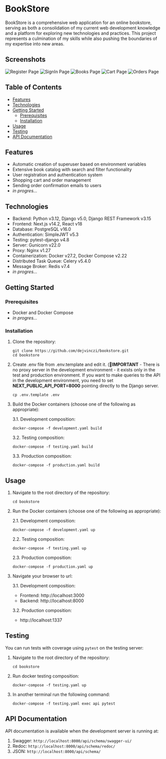 # BookStore

BookStore is a comprehensive web application for an online bookstore, serving as both a consolidation of my current web development knowledge and a platform for exploring new technologies and practices. This project represents a culmination of my skills while also pushing the boundaries of my expertise into new areas.

## Screenshots
![Register Page](screenshots/register-page.png)
![SignIn Page](screenshots/signin-page.png)
![Books Page](screenshots/books-page.png)
![Cart Page](screenshots/cart-page.png)
![Orders Page](screenshots/orders-page.png)

## Table of Contents
- [Features](#features)
- [Technologies](#technologies)
- [Getting Started](#getting-started)
  - [Prerequisites](#prerequisites)
  - [Installation](#installation)
- [Usage](#usage)
- [Testing](#testing)
- [API Documentation](#api-documentation)

## Features

- Automatic creation of superuser based on environment variables
- Extensive book catalog with search and filter functionality
- User registration and authentication system
- Shopping cart and order management
- Sending order confirmation emails to users
- *in progres...*

## Technologies

- Backend: Python v3.12, Django v5.0, Django REST Framework v3.15
- Frontend: Next.js v14.2, React v18
- Database: PostgreSQL v16.0
- Authentication: SimpleJWT v5.3
- Testing: pytest-django v4.8
- Server: Gunicorn v22.0
- Proxy: Nginx v1.27
- Containerization: Docker v27.2, Docker Compose v2.22
- Distributed Task Queue: Celery v5.4.0
- Message Broker: Redis v7.4
- *in progres...*

## Getting Started

### Prerequisites

- Docker and Docker Compose
- *in progres...*

### Installation

1. Clone the repository:
   ```
   git clone https://github.com/dejvinczi/bookstore.git
   cd bookstore
   ```
2. Create .env file from .env.template and edit it. (**🚨IMPORTANT** - There is no proxy server in the development environment - it exists only in the test and production environment. If you want to make queries to the API in the development environment, you need to set **NEXT_PUBLIC_API_PORT=8000** pointing directly to the Django server.
   ```
   cp .env.template .env
   ```

3. Build the Docker containers (choose one of the following as appropriate):

   3.1. Development composition:
   ```
   docker-compose -f development.yaml build
   ```
   3.2. Testing composition:
   ```
   docker-compose -f testing.yaml build
   ```
   3.3. Production composition:
   ```
   docker-compose -f production.yaml build
   ```
## Usage

1. Navigate to the root directory of the repository:
   ```
   cd bookstore
   ```

2. Run the Docker containers (choose one of the following as appropriate):

   2.1. Development composition:
   ```
   docker-compose -f development.yaml up
   ```
   2.2. Testing composition:
   ```
   docker-compose -f testing.yaml up
   ```
   2.3. Production composition:
   ```
   docker-compose -f production.yaml up
   ```

3. Navigate your browser to url:

   3.1. Development composition:
   - Frontend: http://localhost:3000
   - Backend: http://localhost:8000

   3.2. Production composition:
   - http://localhost:1337

## Testing

You can run tests with coverage using `pytest` on the testing server:


1. Navigate to the root directory of the repository:
   ```
   cd bookstore
   ```

2. Run docker testing composition:
   ```
   docker-compose -f testing.yaml up
   ```

3. In another terminal run the following command:
   ```
   docker-compose -f testing.yaml exec api pytest
   ```


## API Documentation

API documentation is available when the development server is running at:
1. Swagger:  `http://localhost:8000/api/schema/swagger-ui/`
2. Redoc:  `http://localhost:8000/api/schema/redoc/`
3. JSON:  `http://localhost:8000/api/schema/`
